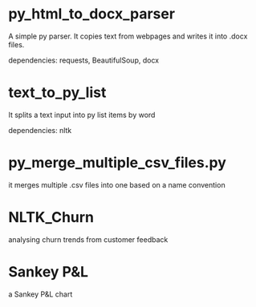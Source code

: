 # py_html_to_docx_parser
A simple py parser. It copies text from webpages and writes it into .docx files.

dependencies: requests, BeautifulSoup, docx


# text_to_py_list
It splits a text input into py list items by word

dependencies: nltk


# py_merge_multiple_csv_files.py
it merges multiple .csv files into one based on a name convention

# NLTK_Churn
analysing churn trends from customer feedback

# Sankey P&L
a Sankey P&L chart
